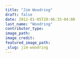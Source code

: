 ```yaml
---
title: "Jim Woodring"
draft: false
date: 2012-01-05T20:46:33-04:00
last_name: "Woodring"
contributor_type:
image_path:
image_credit:
featured_image_path:
_slug: jim-woodring
---
```

